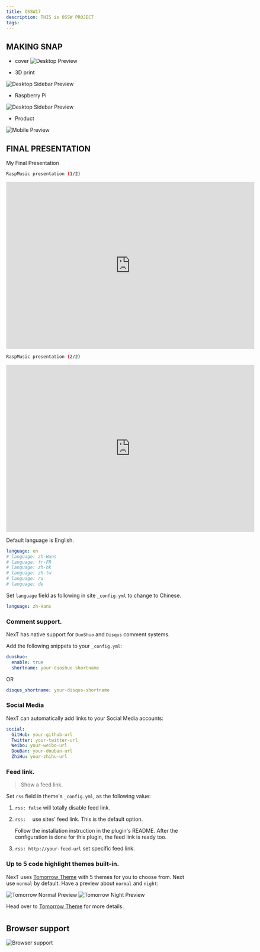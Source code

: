 ```yaml
---
title: OSSW17
description: THIS is OSSW PROJECT
tags:
---
```



<!-- more -->


## MAKING SNAP

* cover
![Desktop Preview](http://postfiles2.naver.net/MjAxNzEyMTdfMzQg/MDAxNTEzNTA0NjMwOTc2.TZOrsUYA8xL7b8W5EAwO5yI2JZGj9_HydDCkK7MhaJQg.g2pi0otw1MNELX22jxM0xA2rtpwXMPx5GMRTmk1gbR0g.PNG.ssumoa/%EC%8A%A4%ED%81%AC%EB%A6%B0%EC%83%B7_2017-12-16_%EC%98%A4%ED%9B%84_6.18.32.png?type=w966)

* 3D print

![Desktop Sidebar Preview](http://postfiles8.naver.net/MjAxNzEyMTdfMjE4/MDAxNTEzNTA0OTY4ODE5.ZsTuaRIGajIXF6jFnu_idp8SF4P2yWWjEvVXXe7TWTIg.8eCgRbdkGD976AyYqas2v7we_RrgV5U9sGurzyd8AyYg.PNG.ssumoa/%EC%8A%A4%ED%81%AC%EB%A6%B0%EC%83%B7_2017-12-17_%EC%98%A4%ED%9B%84_6.58.12.png?type=w966)

* Raspberry Pi

![Desktop Sidebar Preview](http://postfiles15.naver.net/MjAxNzEyMTdfMjMw/MDAxNTEzNTA1MDEwMTU0.jxvDn3eRgnMG8oKLuYZ77DUZw8f2ADC2KQBtHV8a5q4g.I-WPrgAcLl_cb7Pq08tMPs4_TpaKAGRzVFaH9lrUYlkg.JPEG.ssumoa/KakaoTalk_2017-12-17-19-02-30_Photo_82.jpeg?type=w966)

* Product

![Mobile Preview](http://postfiles2.naver.net/MjAxNzEyMTdfNzcg/MDAxNTEzNTA1NDExNTMx.KIxebjE7phjGOoAfMNCRzqLVotOI7MKua56FO86lcxEg.8Ryv8l8vzbGhvOVsIJUncsgiiyOPCaoHbKVISc_3Ik8g.JPEG.ssumoa/KakaoTalk_2017-12-16-18-20-05_Photo_27.jpeg?type=w966)


## FINAL PRESENTATION

My Final Presentation

```sh
RaspMusic presentation (1/2)
```
<iframe width="670" height="450" src="https://www.youtube.com/embed/xIDLxs6LXPk" frameborder="0" gesture="media" allow="encrypted-media" allowfullscreen></iframe>


```sh
RaspMusic presentation (2/2)

```
<iframe width="670" height="450" src="https://www.youtube.com/embed/zw9_o4_KrDg" frameborder="0" gesture="media" allow="encrypted-media" allowfullscreen></iframe>

Default language is English.

```yml
language: en
# language: zh-Hans
# language: fr-FR
# language: zh-hk
# language: zh-tw
# language: ru
# language: de
```

Set `language` field as following in site `_config.yml` to change to Chinese.

```yml
language: zh-Hans
```

### Comment support.

NexT has native support for `DuoShuo` and `Disqus` comment systems.

Add the following snippets to your `_config.yml`:

```yml
duoshuo:
  enable: true
  shortname: your-duoshuo-shortname
```

OR

```yml
disqus_shortname: your-disqus-shortname
```

### Social Media

NexT can automatically add links to your Social Media accounts:

```yml
social:
  GitHub: your-github-url
  Twitter: your-twitter-url
  Weibo: your-weibo-url
  DouBan: your-douban-url
  ZhiHu: your-zhihu-url
```

### Feed link.

> Show a feed link.

Set `rss` field in theme's `_config.yml`, as the following value:

1. `rss: false` will totally disable feed link.
2. `rss:  ` use sites' feed link. This is the default option.

    Follow the installation instruction in the plugin's README. After the configuration is done for this plugin, the feed link is ready too.

3. `rss: http://your-feed-url` set specific feed link.

### Up to 5 code highlight themes built-in.

NexT uses [Tomorrow Theme](https://github.com/chriskempson/tomorrow-theme) with 5 themes for you to choose from.
Next use `normal` by default. Have a preview about `normal` and `night`:

![Tomorrow Normal Preview](http://iissnan.com/nexus/next/tomorrow-normal.png)
![Tomorrow Night Preview](http://iissnan.com/nexus/next/tomorrow-night.png)

Head over to [Tomorrow Theme](https://github.com/chriskempson/tomorrow-theme) for more details.

#


## Browser support

![Browser support](http://iissnan.com/nexus/next/browser-support.png)
